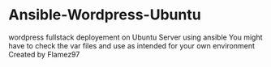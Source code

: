 # Ansible-Wordpress-Ubuntu
wordpress fullstack deployement on Ubuntu Server using ansible
You might have to check the var files and use as intended for your own environment
Created by Flamez97
